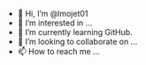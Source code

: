 - 👋 Hi, I’m @lmojet01
- 👀 I’m interested in ...
- 🌱 I’m currently learning GitHub.
- 💞️ I’m looking to collaborate on ...
- 📫 How to reach me ...

<!---
lmojet01/lmojet01 is a ✨ special ✨ repository because its `README.md` (this file) appears on your GitHub profile.
You can click the Preview link to take a look at your changes.
--->
